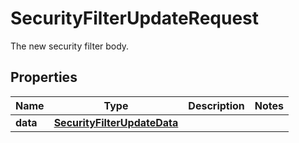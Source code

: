 # SecurityFilterUpdateRequest

The new security filter body.

## Properties

| Name     | Type                                                        | Description | Notes |
| -------- | ----------------------------------------------------------- | ----------- | ----- |
| **data** | [**SecurityFilterUpdateData**](SecurityFilterUpdateData.md) |             |
